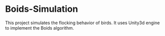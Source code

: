 # Boids-Simulation
This project simulates the flocking behavior of birds. It uses Unity3d engine to implement the Boids algorithm.
